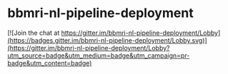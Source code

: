 # bbmri-nl-pipeline-deployment

[![Join the chat at https://gitter.im/bbmri-nl-pipeline-deployment/Lobby](https://badges.gitter.im/bbmri-nl-pipeline-deployment/Lobby.svg)](https://gitter.im/bbmri-nl-pipeline-deployment/Lobby?utm_source=badge&utm_medium=badge&utm_campaign=pr-badge&utm_content=badge)